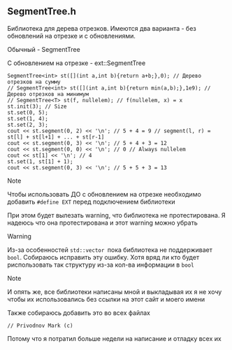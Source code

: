 ## SegmentTree.h

Библиотека для дерева отрезков. 
Имеются два варианта - без обновлений на отрезке и с обновлениями. 

Обычный - SegmentTree

С обновлением на отрезке - ext::SegmentTree

```
SegmentTree<int> st([](int a,int b){return a+b;},0); // Дерево отрезков на сумму
// SegmentTree<int> st([](int a,int b){return min(a,b);},1e9); // Дерево отрезков на минимум
// SegmentTree<T> st(f, nullelem); // f(nullelem, x) = x
st.init(3); // Size
st.set(0, 5);
st.set(1, 4);
st.set(2, 3);
cout << st.segment(0, 2) << '\n'; // 5 + 4 = 9 // segment(l, r) = st[l] + st[l+1] + ... + st[r-1]
cout << st.segment(0, 3) << '\n'; // 5 + 4 + 3 = 12
cout << st.segment(0, 0) << '\n'; // 0 // Always nullelem
cout << st[1] << '\n'; // 4
st.set(1, st[1] + 1);
cout << st.segment(0, 3) << '\n'; // 5 + 5 + 3 = 13

```
> [!NOTE]
> Чтобы использовать ДО с обновлением на отрезке необходимо добавить ```#define EXT``` перед подключением библиотеки
> 
> При этом будет вылезать warning, что библиотека не протестирована. Я надеюсь что она протестирована и этот warning можно убрать

> [!WARNING]
> Из-за особенностей ```std::vector ```пока библиотека не поддерживает ```bool```. Собираюсь исправить эту ошибку. Хотя вряд ли кто будет риспользовать так структуру из-за кол-ва информации в ```bool```
>

> [!NOTE]
> И опять же, все библиотеки написаны мной и выкладывая их я не хочу чтобы их использовались без ссылки на этот сайт и моего имени
>
> Также собираюсь добавить это во всех файлах
>
> ```// Privodnov Mark (c) ```
>
> Потому что я потратил больше недели на написание и отладку всех их
